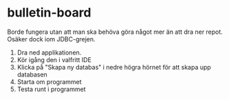 # bulletin-board

Borde fungera utan att man ska behöva göra något mer än att dra ner repot. Osäker dock iom JDBC-grejen.

1. Dra ned applikationen.
2. Kör igång den i valfritt IDE
3. Klicka på "Skapa ny databas" i nedre högra hörnet för att skapa upp databasen
4. Starta om programmet
5. Testa runt i programmet
